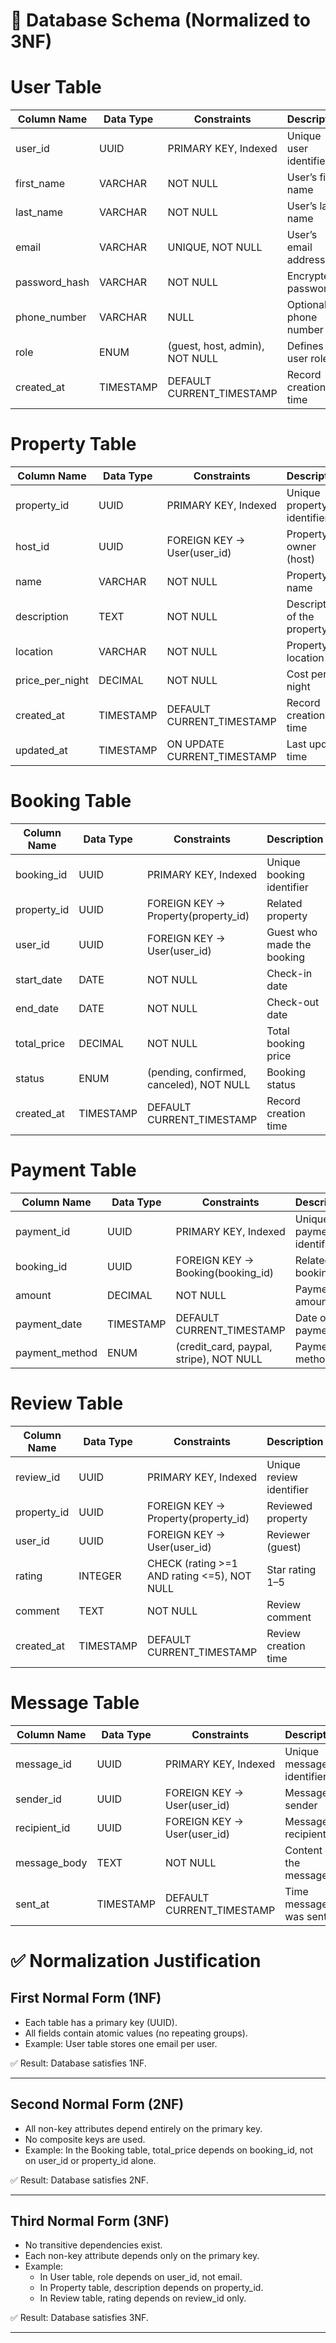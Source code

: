 # 🧩 Database Schema (Normalized to 3NF)

# User Table
| Column Name   | Data Type | Constraints                    | Description            |
| ------------- | --------- | ------------------------------ | ---------------------- |
| user_id       | UUID      | PRIMARY KEY, Indexed           | Unique user identifier |
| first_name    | VARCHAR   | NOT NULL                       | User’s first name      |
| last_name     | VARCHAR   | NOT NULL                       | User’s last name       |
| email         | VARCHAR   | UNIQUE, NOT NULL               | User’s email address   |
| password_hash | VARCHAR   | NOT NULL                       | Encrypted password     |
| phone_number  | VARCHAR   | NULL                           | Optional phone number  |
| role          | ENUM      | (guest, host, admin), NOT NULL | Defines user role      |
| created_at    | TIMESTAMP | DEFAULT CURRENT_TIMESTAMP      | Record creation time   |


# Property Table

| Column Name     | Data Type | Constraints                 | Description                 |
| --------------- | --------- | --------------------------- | --------------------------- |
| property_id     | UUID      | PRIMARY KEY, Indexed        | Unique property identifier  |
| host_id         | UUID      | FOREIGN KEY → User(user_id) | Property owner (host)       |
| name            | VARCHAR   | NOT NULL                    | Property name               |
| description     | TEXT      | NOT NULL                    | Description of the property |
| location        | VARCHAR   | NOT NULL                    | Property location           |
| price_per_night | DECIMAL   | NOT NULL                    | Cost per night              |
| created_at      | TIMESTAMP | DEFAULT CURRENT_TIMESTAMP   | Record creation time        |
| updated_at      | TIMESTAMP | ON UPDATE CURRENT_TIMESTAMP | Last update time            |


# Booking Table
| Column Name | Data Type | Constraints                              | Description                |
| ----------- | --------- | ---------------------------------------- | -------------------------- |
| booking_id  | UUID      | PRIMARY KEY, Indexed                     | Unique booking identifier  |
| property_id | UUID      | FOREIGN KEY → Property(property_id)      | Related property           |
| user_id     | UUID      | FOREIGN KEY → User(user_id)              | Guest who made the booking |
| start_date  | DATE      | NOT NULL                                 | Check-in date              |
| end_date    | DATE      | NOT NULL                                 | Check-out date             |
| total_price | DECIMAL   | NOT NULL                                 | Total booking price        |
| status      | ENUM      | (pending, confirmed, canceled), NOT NULL | Booking status             |
| created_at  | TIMESTAMP | DEFAULT CURRENT_TIMESTAMP                | Record creation time       |


# Payment Table
| Column Name    | Data Type | Constraints                             | Description               |
| -------------- | --------- | --------------------------------------- | ------------------------- |
| payment_id     | UUID      | PRIMARY KEY, Indexed                    | Unique payment identifier |
| booking_id     | UUID      | FOREIGN KEY → Booking(booking_id)       | Related booking           |
| amount         | DECIMAL   | NOT NULL                                | Payment amount            |
| payment_date   | TIMESTAMP | DEFAULT CURRENT_TIMESTAMP               | Date of payment           |
| payment_method | ENUM      | (credit_card, paypal, stripe), NOT NULL | Payment method            |


# Review Table
| Column Name | Data Type | Constraints                                 | Description              |
| ----------- | --------- | ------------------------------------------- | ------------------------ |
| review_id   | UUID      | PRIMARY KEY, Indexed                        | Unique review identifier |
| property_id | UUID      | FOREIGN KEY → Property(property_id)         | Reviewed property        |
| user_id     | UUID      | FOREIGN KEY → User(user_id)                 | Reviewer (guest)         |
| rating      | INTEGER   | CHECK (rating >=1 AND rating <=5), NOT NULL | Star rating 1–5          |
| comment     | TEXT      | NOT NULL                                    | Review comment           |
| created_at  | TIMESTAMP | DEFAULT CURRENT_TIMESTAMP                   | Review creation time     |


# Message Table
| Column Name  | Data Type | Constraints                 | Description               |
| ------------ | --------- | --------------------------- | ------------------------- |
| message_id   | UUID      | PRIMARY KEY, Indexed        | Unique message identifier |
| sender_id    | UUID      | FOREIGN KEY → User(user_id) | Message sender            |
| recipient_id | UUID      | FOREIGN KEY → User(user_id) | Message recipient         |
| message_body | TEXT      | NOT NULL                    | Content of the message    |
| sent_at      | TIMESTAMP | DEFAULT CURRENT_TIMESTAMP   | Time message was sent     |


# ✅ Normalization Justification

## First Normal Form (1NF)
- Each table has a primary key (UUID).
- All fields contain atomic values (no repeating groups).
- Example: User table stores one email per user.

✅ Result: Database satisfies 1NF.

---

## Second Normal Form (2NF)
- All non-key attributes depend entirely on the primary key.
- No composite keys are used.
- Example: In the Booking table, total_price depends on booking_id, not on user_id or property_id alone.

✅ Result: Database satisfies 2NF.

---

## Third Normal Form (3NF)
- No transitive dependencies exist.
- Each non-key attribute depends only on the primary key.
- Example:
  - In User table, role depends on user_id, not email.
  - In Property table, description depends on property_id.
  - In Review table, rating depends on review_id only.

✅ Result: Database satisfies 3NF.

---


